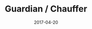 ---
layout: post
title: Guardian / Chauffer
name: tri
date: 2017-04-20
img: ChaTab.png
alt: image-alt
description: "Toyota Research Institute"
image_items: [
    {
        title: Toyota Research Institute - Chauffer / 2021 Tokyo Olympics,
        img: 1.jpg,
        description: ""
    },
    {
        title: Chauffer Demo,
        # video: 200B_Unity_View_Demo.mov,
        description: ""
    },
    {
        youtube_video: "https://www.youtube.com/embed/T4S5gHUB7_Y",
        description: "Placeholder video"
    },
    {
        img: 200b_1.jpg,
        description: ""
    },
    {
        img: 200b_2.jpg,
        description: ""
    },
    {
        img: 200b_3.jpg,
        description: ""
    },
    {
        img: 200b_4.jpg,
        description: ""
    }
    
]
---